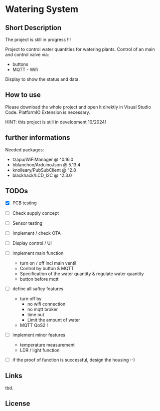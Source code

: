 # Watering System
## Short Description
The project is still in progress !!!

Project to control water quantities for watering plants. 
Control of an main and control valve via: 
* buttons
* MQTT - Wifi

Display to show the status and data.

## How to use
Please download the whole project and open it direktly in Visual Studio Code. 
PlatformIO Extension is necessary.

HINT: this project is still in development 10/2024!

## further informations
Needed packages:
  - tzapu/WiFiManager @ ^0.16.0
  - bblanchon/ArduinoJson @ 5.13.4
  - knolleary/PubSubClient @ ^2.8
  - blackhack/LCD_I2C @ ^2.3.0

## TODOs

- [x] PCB testing
- [ ] Check supply concept
- [ ] Sensor testing
- [ ] Implement / check OTA
- [ ] Display control / UI 
- [ ] implement main function 
    - turn on / off incl main ventil
    * Control by button & MQTT
    * Specification of the water quantity & regulate water quantity 
    * button before mqtt 
- [ ] define all saftey features
  * turn off by 
    * no wifi connection
    * no mqtt broker 
    * time out 
    * Limit the amount of water
  * MQTT QoS2 !
- [ ] implement minor features
  * temperature measurement
  * LDR / light function

- [ ] if the proof of function is successful, design the housing  :-) 


## Links
tbd.


## License

